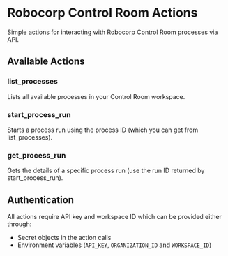 # Robocorp Control Room Actions

Simple actions for interacting with Robocorp Control Room processes via API.

## Available Actions

### list_processes
Lists all available processes in your Control Room workspace.

### start_process_run
Starts a process run using the process ID (which you can get from list_processes).

### get_process_run
Gets the details of a specific process run (use the run ID returned by start_process_run).

## Authentication
All actions require API key and workspace ID which can be provided either through:
- Secret objects in the action calls
- Environment variables (`API_KEY`, `ORGANIZATION_ID` and `WORKSPACE_ID`)
